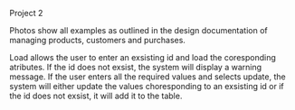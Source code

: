 Project 2

Photos show all examples as outlined in the design documentation of managing products, customers and purchases. 

Load allows the user to enter an exsisting id and load the coresponding atributes.  If the id does not exsist, the system will display a warning message.
If the user enters all the required values and selects update, the system will either update the values choresponding to an exsisting id 
or if the id does not exsist, it will add it to the table. 
